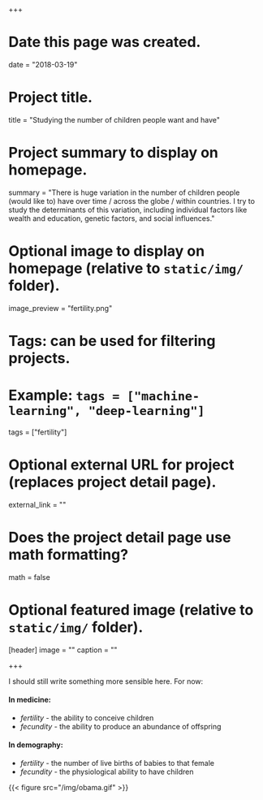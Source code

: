 +++
# Date this page was created.
date = "2018-03-19"

# Project title.
title = "Studying the number of children people want and have"

# Project summary to display on homepage.
summary = "There is huge variation in the number of children people (would like to) have over time / across the globe / within countries. I try to study the determinants of this variation, including individual factors like wealth and education, genetic factors, and social influences."

# Optional image to display on homepage (relative to `static/img/` folder).
image_preview = "fertility.png"

# Tags: can be used for filtering projects.
# Example: `tags = ["machine-learning", "deep-learning"]`
tags = ["fertility"]

# Optional external URL for project (replaces project detail page).
external_link = ""

# Does the project detail page use math formatting?
math = false

# Optional featured image (relative to `static/img/` folder).
[header]
image = ""
caption = ""

+++

I should still write something more sensible here. For now:

#### In medicine:

- _fertility_ - the ability to conceive children
- _fecundity_ - the ability to produce an abundance of offspring

#### In demography:

- _fertility_ - the number of live births of babies to that female
- _fecundity_ - the physiological ability to have children


{{< figure src="/img/obama.gif" >}}

